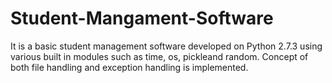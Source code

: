 # Student-Mangament-Software
It is a basic student management software developed on Python 2.7.3 using various built in modules such as time, os, pickleand random. Concept of both file handling and exception handling is implemented.
